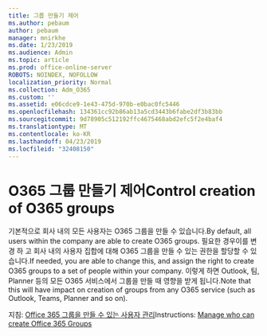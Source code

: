 ```yaml
---
title: 그룹 만들기 제어
ms.author: pebaum
author: pebaum
manager: mnirkhe
ms.date: 1/23/2019
ms.audience: Admin
ms.topic: article
ms.prod: office-online-server
ROBOTS: NOINDEX, NOFOLLOW
localization_priority: Normal
ms.collection: Adm_O365
ms.custom: ''
ms.assetid: e06cdce9-1e43-475d-970b-e0bac0fc5446
ms.openlocfilehash: 134361cc92b86ab13a5cd3443b6fabe2df3b83bb
ms.sourcegitcommit: 9d78905c512192ffc4675468abd2efc5f2e4baf4
ms.translationtype: MT
ms.contentlocale: ko-KR
ms.lasthandoff: 04/23/2019
ms.locfileid: "32408150"
---
```

# <a name="control-creation-of-o365-groups"></a><span data-ttu-id="316cc-102">O365 그룹 만들기 제어</span><span class="sxs-lookup"><span data-stu-id="316cc-102">Control creation of O365 groups</span></span>

<span data-ttu-id="316cc-103">기본적으로 회사 내의 모든 사용자는 O365 그룹을 만들 수 있습니다.</span><span class="sxs-lookup"><span data-stu-id="316cc-103">By default, all users within the company are able to create O365 groups.</span></span> <span data-ttu-id="316cc-104">필요한 경우이를 변경 하 고 회사 내의 사용자 집합에 대해 O365 그룹을 만들 수 있는 권한을 할당할 수 있습니다.</span><span class="sxs-lookup"><span data-stu-id="316cc-104">If needed, you are able to change this, and assign the right to create O365 groups to a set of people within your company.</span></span> <span data-ttu-id="316cc-105">이렇게 하면 Outlook, 팀, Planner 등의 모든 O365 서비스에서 그룹을 만들 때 영향을 받게 됩니다.</span><span class="sxs-lookup"><span data-stu-id="316cc-105">Note that this will have impact on creation of groups from any O365 service (such as Outlook, Teams, Planner and so on).</span></span>
  
<span data-ttu-id="316cc-106">지침: [Office 365 그룹을 만들 수 있는 사용자 관리](https://docs.microsoft.com/office365/admin/create-groups/manage-creation-of-groups)</span><span class="sxs-lookup"><span data-stu-id="316cc-106">Instructions: [Manage who can create Office 365 Groups](https://docs.microsoft.com/office365/admin/create-groups/manage-creation-of-groups)</span></span>
